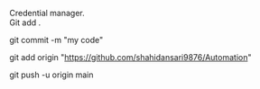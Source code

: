 Credential manager.  
Git add .

git commit -m "my code"

git add origin "https://github.com/shahidansari9876/Automation"

git push -u origin main
